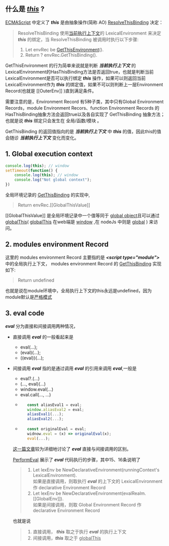 <!--
 * @Descripttion: 
 * @version: 
 * @Author: 鹿角兔子
 * @Date: 2021-10-02 00:26:36
 * @LastEditors: 鹿角兔子
 * @LastEditTime: 2021-10-05 00:00:33
-->

## 什么是 ***[this](https://tc39.es/ecma262/#sec-this-keyword)*** ?

[ECMAScript](https://tc39.es/ecma262/) 中定义了 ***this*** 是由抽象操作(简称 AO) [ResolveThisBinding](https://tc39.es/ecma262/#sec-resolvethisbinding) 决定：
>  ResolveThisBinding 使用[当前执行上下文](https://tc39.es/ecma262/#sec-execution-contexts)的 LexicalEnvironment 来决定 ***this*** 的绑定，当 ResolveThisBinding 被调用时执行以下步骤:  
> 1. Let envRec be [GetThisEnvironment](https://tc39.es/ecma262/#sec-getthisenvironment)().
>  2.  Return ? envRec.GetThisBinding().

GetThisEnvironment 的行为简单来说就是判断 ***当前执行上下文*** 的LexicalEnvironment的HasThisBinding方法是否返回true，也就是判断当前LexicalEnvironment是否可以执行绑定 ***this*** 操作，如果可以则返回当前LexicalEnvironment作为 ***this*** 的绑定值，如果不可以则判断上一层Environment Record(也就是 [[OuterEnv]] )直到满足条件。

需要注意的是，Environment Record 有5种子类，其中只有Global Environment Records，module Environment Recors、function Environment Records 的HasThisBinding抽象方法会返回true以及各自实现了 GetThisBinding 抽象方法；也就是说 ***this*** 绑定只会发生在 全局/函数/模块 。

GetThisBinding 的返回值指向的是 ***当前执行上下文*** 中 ***this*** 的值，因此this的值会随诊 ***当前执行上下文*** 变化而变化。


## 1. Global execution context

```javascript
console.log(this); // window
setTimeout(function() {
    console.log(this); // window
    console.log("Not global context");
})
```
全局环境记录的 [GetThisBinding](https://tc39.es/ecma262/#sec-global-environment-records-getthisbinding) 的实现中,
> Return envRec.[[GlobalThisValue]]

[[GlobalThisValue]] 是全局环境记录中一个值等同于 [global object](https://tc39.es/ecma262/#sec-global-object)且可以通过 <u>globalThis</u>( <u>globalThis</u> 在web端是 <u>window</u> ,在 nodeJs 中则是  <u>global</u> ) 来访问。

## 2. modules environment Record
这里的 modules environment Record 主要指的是 ***\<script type="module">*** 中的全局执行上下文， modules environment Record 的 [GetThisBinding](https://tc39.es/ecma262/#sec-module-environment-records-getthisbinding) 实现如下:  
> Return undefined

也就是说在module环境中，全局执行上下文的this永远是undefined，因为module默认是[严格模式](https://tc39.es/ecma262/#sec-strict-mode-code)

## 3. eval code
***eval*** 分为直接和间接调用两种情况，
 - 直接调用 ***eval*** 的一般看起来是
   - eval(...);
   - (eval)(...);
   - ((eval))(...); 
 - 间接调用 ***eval*** 指的是通过调用 ***eval*** 的引用来调用 ***eval***,一般是
   - eval?.(...)
   - (..., eval)(...)
   - window.eval(...)
   - eval.call(..., ...)
   - ```javascript
        const aliasEval1 = eval;
        window.aliasEval2 = eval;
        aliasEval1(...);
        aliasEval2(...);
        ```
   - ```javascript
        const originalEval = eval;
        widnow.eval = (x) => originalEval(x);
        eval(...);
        ```
    [这一篇文章](https://web.archive.org/web/20210530120958/https://dmitrysoshnikov.com/ecmascript/es5-chapter-2-strict-mode#indirect-eval-call)较为详细地讨论了 ***eval*** 直接与间接调用的区别。

    [PerformEval](https://tc39.es/ecma262/#sec-performeval) 展示了 ***eval*** 代码执行的步骤，其中15、16条说明了
    > 1. Let lexEnv be NewDeclarativeEnvironment(runningContext's LexicalEnvironment).  
    如果是直接调用，则取执行 ***eval*** 的上下文的 LexicalEnvironment 作 declarative Environment Record
    > 2. Let lexEnv be NewDeclarativeEnvironment(evalRealm.[[GlobalEnv]]).  
    > 如果是间接调用，则取 Global Environment Record 作 declarative Environment Record

    也就是说
    > 1. 直接调用， ***this*** 取之于执行 ***eval*** 的执行上下文
    > 2. 间接调用，***this*** 取之于 <u>globalThis</u>